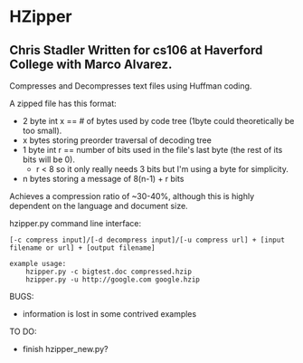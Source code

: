 HZipper
=======

Chris Stadler
Written for cs106 at Haverford College with Marco Alvarez.
-------------

Compresses and Decompresses text files using Huffman coding.

A zipped file has this format:
- 2 byte int x == # of bytes used by code tree (1byte could theoretically be too small).
- x bytes storing preorder traversal of decoding tree
- 1 byte int r == number of bits used in the file's last byte (the rest of its bits will be 0).
    - r < 8 so it only really needs 3 bits but I'm using a byte for simplicity.
- n bytes storing a message of 8(n-1) + r bits

Achieves a compression ratio of ~30-40%, although this is highly dependent on the language and document size. 



hzipper.py command line interface:

	[-c compress input]/[-d decompress input]/[-u compress url] + [input filename or url] + [output filename]

	example usage:
		hzipper.py -c bigtest.doc compressed.hzip
		hzipper.py -u http://google.com google.hzip

BUGS:
- information is lost in some contrived examples

TO DO:
- finish hzipper_new.py?